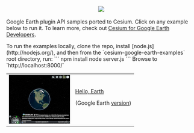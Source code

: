 <p align="center">
<a href="http://cesium.agi.com/">
<img src="https://github.com/AnalyticalGraphicsInc/cesium/wiki/logos/Cesium_Logo_Color.jpg" width="50%" />
</a>
</p>
<p>
Google Earth plugin API samples ported to Cesium.  Click on any example below to run it.  To learn more, check out <a href="http://cesiumjs.org/2014/10/13/Cesium-for-Google-Earth-Developers-Part-I/" target="_blank">Cesium for Google Earth Developers</a>.
</p>

<p>
To run the examples locally, clone the repo, install [node.js](http://nodejs.org/), and then from the `cesium-google-earth-examples` root directory, run:
```
npm install
node server.js
```
Browse to `http://localhost:8000/`
</p>

<table class="examplesTable">
    <tr>
        <td>
          <a href="demos/helloearth/" target="_blank"><img src="demos/helloearth/thumb.png" width="162" height="130"></a>
        </td>
        <td>
          <a href="demos/helloearth/" target="_blank">Hello, Earth</a>
          <p class="smallFont">(Google Earth <a href="http://earth-api-samples.googlecode.com/svn/trunk/demos/helloearth/index.html" target="_blank">version</a>)</p>
        </td>
    </tr>
</table>